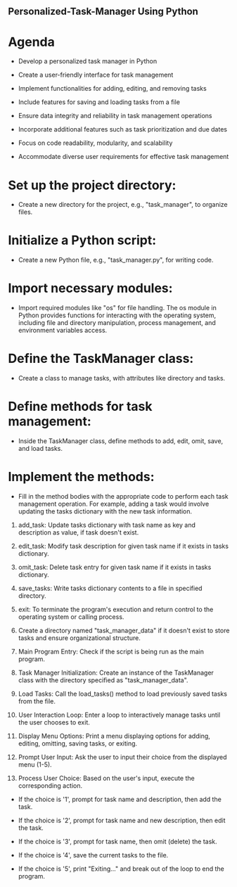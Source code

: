 ## Personalized-Task-Manager Using Python

# Agenda

- Develop a personalized task manager in Python

- Create a user-friendly interface for task management
  
- Implement functionalities for adding, editing, and removing tasks

- Include features for saving and loading tasks from a file

- Ensure data integrity and reliability in task management operations

- Incorporate additional features such as task prioritization and due dates

- Focus on code readability, modularity, and scalability

- Accommodate diverse user requirements for effective task management

# Set up the project directory:

- Create a new directory for the project, e.g., "task_manager", to organize files.
  
# Initialize a Python script:
   
- Create a new Python file, e.g., "task_manager.py", for writing code.

# Import necessary modules:

- Import required modules like "os" for file handling.
  The os module in Python provides functions for interacting with the operating system, including file and directory manipulation, process management, and environment variables access.

# Define the TaskManager class:

- Create a class to manage tasks, with attributes like directory and tasks.

# Define methods for task management:

- Inside the TaskManager class, define methods to add, edit, omit, save, and load tasks.

# Implement the methods:
   
- Fill in the method bodies with the appropriate code to perform each task management operation. For example, adding a task would involve updating the tasks dictionary with the new task information.

1. add_task: Update tasks dictionary with task name as key and description as value, if task doesn't exist.

2. edit_task: Modify task description for given task name if it exists in tasks dictionary.

3. omit_task: Delete task entry for given task name if it exists in tasks dictionary.

4. save_tasks: Write tasks dictionary contents to a file in specified directory.

5. exit: To terminate the program's execution and return control to the operating system or calling process.

6. Create a directory named "task_manager_data" if it doesn't exist to store tasks and ensure organizational structure.

7. Main Program Entry: Check if the script is being run as the main program.
   
8. Task Manager Initialization: Create an instance of the TaskManager class with the directory specified as "task_manager_data".

9. Load Tasks: Call the load_tasks() method to load previously saved tasks from the file.

10. User Interaction Loop: Enter a loop to interactively manage tasks until the user chooses to exit.

11. Display Menu Options: Print a menu displaying options for adding, editing, omitting, saving tasks, or exiting.

12. Prompt User Input: Ask the user to input their choice from the displayed menu (1-5).

13. Process User Choice: Based on the user's input, execute the corresponding action.

- If the choice is '1', prompt for task name and description, then add the task.

- If the choice is '2', prompt for task name and new description, then edit the task.

- If the choice is '3', prompt for task name, then omit (delete) the task.

- If the choice is '4', save the current tasks to the file.

- If the choice is '5', print "Exiting..." and break out of the loop to end the program.

